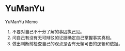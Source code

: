 # YuManYu
YuManYu Memo
1. 不要对自己不十分了解的事固执己见。
1. 问自己有没有无可辩驳的证据确定自己掌握事实真相。
1. 做出判断前检查自己的观点是否有无懈可击的逻辑和依据。

